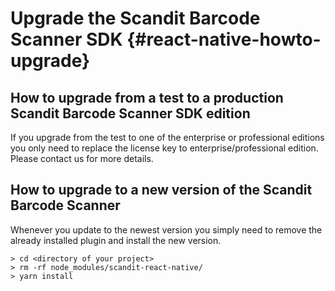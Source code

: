 
Upgrade the Scandit Barcode Scanner SDK {#react-native-howto-upgrade}
===================================


## How to upgrade from a test to a production Scandit Barcode Scanner SDK edition

If you upgrade from the test to one of the enterprise or professional editions you only need to replace the license key to enterprise/professional edition. Please contact us for more details.

## How to upgrade to a new version of the Scandit Barcode Scanner

Whenever you update to the newest version you simply need to remove the already installed plugin and install the new version.

~~~~~~~~~~~~~~~~~~~~~~~~~~~~~~~~~~~~
> cd <directory of your project>
> rm -rf node_modules/scandit-react-native/
> yarn install
~~~~~~~~~~~~~~~~~~~~~~~~~~~~~~~~~~~~
